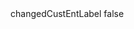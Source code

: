 <?xml version="1.0" encoding="UTF-8"?>
<CustomMetadata xmlns="http://soap.sforce.com/2006/04/metadata">
    <label>changedCustEntLabel</label>
    <protected>false</protected>
</CustomMetadata>
